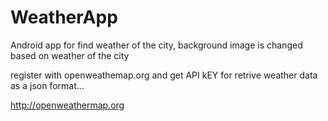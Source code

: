 # WeatherApp
Android app for find weather of the city, background image is changed based on weather of the city

register with openweathemap.org and get API kEY for retrive weather data as a json format...

http://openweathermap.org
